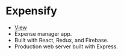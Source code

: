 # Expensify
* [View](http://shinn-expensify-app.herokuapp.com/dashboard)
* Expense manager app.
* Built with React, Redux, and Firebase.
* Production web server built with Express. 